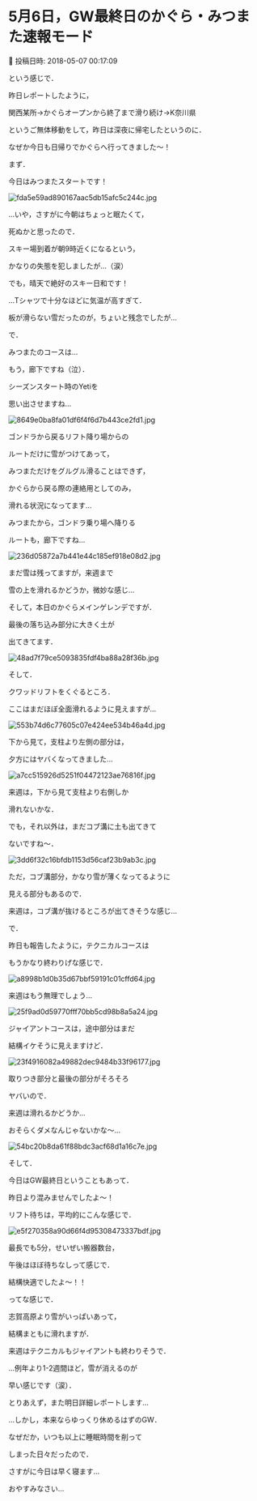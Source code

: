 # 5月6日，GW最終日のかぐら・みつまた速報モード

📅 投稿日時: 2018-05-07 00:17:09

という感じで．


昨日レポートしたように，


関西某所→かぐらオープンから終了まで滑り続け→K奈川県


というご無体移動をして，昨日は深夜に帰宅したというのに．


なぜか今日も日帰りでかぐらへ行ってきました～！





まず．


今日はみつまたスタートです！




![fda5e59ad890167aac5db15afc5c244c.jpg](images/fda5e59ad890167aac5db15afc5c244c.jpg)




…いや，さすがに今朝はちょっと眠たくて，


死ぬかと思ったので．


スキー場到着が朝9時近くになるという，


かなりの失態を犯しましたが…（涙）


でも，晴天で絶好のスキー日和です！


…Tシャツで十分なほどに気温が高すぎて．


板が滑らない雪だったのが，ちょいと残念でしたが…





で．


みつまたのコースは…


もう，廊下ですね（泣）．


シーズンスタート時のYetiを


思い出させますね…




![8649e0ba8fa01df6f4f6d7b443ce2fd1.jpg](images/8649e0ba8fa01df6f4f6d7b443ce2fd1.jpg)




ゴンドラから戻るリフト降り場からの


ルートだけに雪がつけてあって，


みつまただけをグルグル滑ることはできず，


かぐらから戻る際の連絡用としてのみ，


滑れる状況になってます…





みつまたから，ゴンドラ乗り場へ降りる


ルートも，廊下ですね…




![236d05872a7b441e44c185ef918e08d2.jpg](images/236d05872a7b441e44c185ef918e08d2.jpg)




まだ雪は残ってますが，来週まで


雪の上を滑れるかどうか，微妙な感じ…





そして，本日のかぐらメインゲレンデですが．


最後の落ち込み部分に大きく土が


出てきてます．




![48ad7f79ce5093835fdf4ba88a28f36b.jpg](images/48ad7f79ce5093835fdf4ba88a28f36b.jpg)




そして．


クワッドリフトをくぐるところ．


ここはまだほぼ全面滑れるように見えますが…




![553b74d6c77605c07e424ee534b46a4d.jpg](images/553b74d6c77605c07e424ee534b46a4d.jpg)




下から見て，支柱より左側の部分は，


夕方にはヤバくなってきました…




![a7cc515926d5251f04472123ae76816f.jpg](images/a7cc515926d5251f04472123ae76816f.jpg)




来週は，下から見て支柱より右側しか


滑れないかな．





でも，それ以外は，まだコブ溝に土も出てきて


ないですね～．




![3dd6f32c16bfdb1153d56caf23b9ab3c.jpg](images/3dd6f32c16bfdb1153d56caf23b9ab3c.jpg)




ただ，コブ溝部分，かなり雪が薄くなってるように


見える部分もあるので．


来週は，コブ溝が抜けるところが出てきそうな感じ…





で．


昨日も報告したように，テクニカルコースは


もうかなり終わりげな感じで．




![a8998b1d0b35d67bbf59191c01cffd64.jpg](images/a8998b1d0b35d67bbf59191c01cffd64.jpg)




来週はもう無理でしょう…




![25f9ad0d59770fff70bb5cd98b8a5a24.jpg](images/25f9ad0d59770fff70bb5cd98b8a5a24.jpg)







ジャイアントコースは，途中部分はまだ


結構イケそうに見えますけど．




![23f4916082a49882dec9484b33f96177.jpg](images/23f4916082a49882dec9484b33f96177.jpg)




取りつき部分と最後の部分がそろそろ


ヤバいので．


来週は滑れるかどうか…


おそらくダメなんじゃないかな～…




![54bc20b8da61f88bdc3acf68d1a16c7e.jpg](images/54bc20b8da61f88bdc3acf68d1a16c7e.jpg)







そして．


今日はGW最終日ということもあって．


昨日より混みませんでしたよ～！


リフト待ちは，平均的にこんな感じで．




![e5f270358a90d66f4d95308473337bdf.jpg](images/e5f270358a90d66f4d95308473337bdf.jpg)




最長でも5分，せいぜい搬器数台，


午後はほぼ待ちなしって感じで．


結構快適でしたよ～！！





ってな感じで．


志賀高原より雪がいっぱいあって，


結構まともに滑れますが．


来週はテクニカルもジャイアントも終わりそうで．


…例年より1-2週間ほど，雪が消えるのが


早い感じです（涙）．





とりあえず，また明日詳細レポートします…





…しかし，本来ならゆっくり休めるはずのGW．


なぜだか，いつも以上に睡眠時間を削って


しまった日々だったので．


さすがに今日は早く寝ます…


おやすみなさい…

